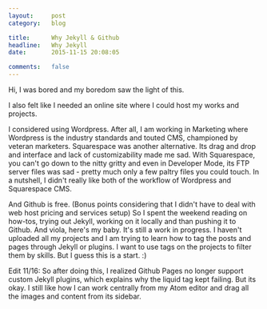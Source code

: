 ```yaml
---
layout:     post
category:   blog

title:      Why Jekyll & Github
headline:   Why Jekyll
date:       2015-11-15 20:08:05

comments:   false
---
```


Hi, I was bored and my boredom saw the light of this.

I also felt like I needed an online site where I could host my works and projects.

I considered using Wordpress. After all, I am working in Marketing where Wordpress is the industry standards and touted CMS, championed by veteran marketers. Squarespace was another alternative. Its drag and drop and interface and lack of customizability made me sad. With Squarespace, you can't go down to the nitty gritty and even in Developer Mode, its FTP server files was sad - pretty much only a few paltry files you could touch. In a nutshell, I didn't really like both of the workflow  of Wordpress and Squarespace CMS.

And Github is free. (Bonus points considering that I didn't have to deal with web host pricing and services setup) So I spent the weekend reading on how-tos, trying out Jekyll, working on it locally and than pushing it to Github. And viola, here's my baby. It's still a work in progress. I haven't uploaded all my projects and I am trying to learn how to tag the posts and pages through Jekyll or plugins. I want to use tags on the projects to filter them by skills. But I guess this is a start. :)

Edit 11/16: So after doing this, I realized Github Pages no longer support custom Jekyll plugins, which explains why the liquid tag kept failing. But its okay. I still like how I can work centrally from my Atom editor and drag all the images and content from its sidebar.
